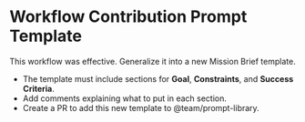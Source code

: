 # Workflow Contribution Prompt Template

This workflow was effective. Generalize it into a new Mission Brief template.
- The template must include sections for **Goal**, **Constraints**, and **Success Criteria**.
- Add comments explaining what to put in each section.
- Create a PR to add this new template to @team/prompt-library.